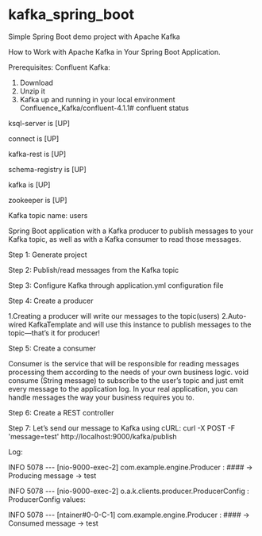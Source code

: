 # kafka_spring_boot
Simple Spring Boot demo project with Apache Kafka

How to Work with Apache Kafka in Your Spring Boot Application.

Prerequisites:
Confluent Kafka:
1. Download
2. Unzip it
3. Kafka up and running in your local environment 
Confluence_Kafka/confluent-4.1.1# confluent status

ksql-server is [UP]

connect is [UP]

kafka-rest is [UP]

schema-registry is [UP]

kafka is [UP]

zookeeper is [UP]


Kafka topic name: users

Spring Boot application with a Kafka producer to publish messages to your Kafka topic, as well as with a Kafka consumer to read those messages.

Step 1: Generate project

Step 2: Publish/read messages from the Kafka topic

Step 3: Configure Kafka through application.yml configuration file

Step 4: Create a producer

  1.Creating a producer will write our messages to the topic(users)
  2.Auto-wired KafkaTemplate and will use this instance to publish messages to the topic—that’s it for producer!

Step 5: Create a consumer

  Consumer is  the service that will be responsible for reading messages processing them according to the needs of your own business logic.
  void consume (String message) to subscribe to the user’s topic and just emit every message to the application log. In your real application, you can handle messages the way your business requires you to.

Step 6: Create a REST controller

Step 7: Let’s send our message to Kafka using cURL:
  curl -X POST -F 'message=test' http://localhost:9000/kafka/publish
  
Log:  

 INFO 5078 --- [nio-9000-exec-2] com.example.engine.Producer              : #### -> Producing message -> test
 
 INFO 5078 --- [nio-9000-exec-2] o.a.k.clients.producer.ProducerConfig    : ProducerConfig values: 
 
 INFO 5078 --- [ntainer#0-0-C-1] com.example.engine.Producer              : #### -> Consumed message -> test
